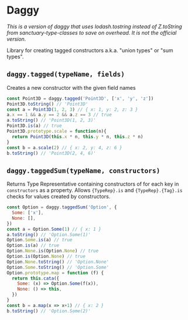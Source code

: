 # Daggy

*This is a version of daggy that uses lodash.tostring instead of Z.toString from sanctuary-type-classes to save on overhead. It is not the official version.*

Library for creating tagged constructors a.k.a. "union types" or "sum types".

## `daggy.tagged(typeName, fields)`

Creates a new constructor with the given field names

```javascript
const Point3D = daggy.tagged('Point3D', ['x', 'y', 'z'])
Point3D.toString() // 'Point3D'
const a = Point3D(1, 2, 3) // { x: 1, y: 2, z: 3 }
a.x == 1 && a.y == 2 && a.z == 3 // true
a.toString() // 'Point3D(1, 2, 3)'
Point3D.is(a) // true
Point3D.prototype.scale = function(n){
  return Point3D(this.x * n, this.y * n, this.z * n)
}
const b = a.scale(2) // { x: 2, y: 4, z: 6 }
b.toString() // 'Point3D(2, 4, 6)'
```

## `daggy.taggedSum(typeName, constructors)`

Returns Type Representative containing constructors of for each key in `constructors` as a property. Allows `{TypeRep}.is` and `{TypeRep}.{Tag}.is` checks for values created by constructors.

```javascript
const Option = daggy.taggedSum('Option', {
  Some: ['x'],
  None: [],
})
const a = Option.Some(1) // { x: 1 }
a.toString() // 'Option.Some(1)'
Option.Some.is(a) // true
Option.is(a) // true
Option.None.is(Option.None) // true
Option.is(Option.None) // true
Option.None.toString() // 'Option.None'
Option.Some.toString() // 'Option.Some'
Option.prototype.map = function (f) {
  return this.cata({
    Some: (x) => Option.Some(f(x)),
    None: () => this,
  })
}
const b = a.map(x => x+1) // { x: 2 }
b.toString() // 'Option.Some(2)'
```
